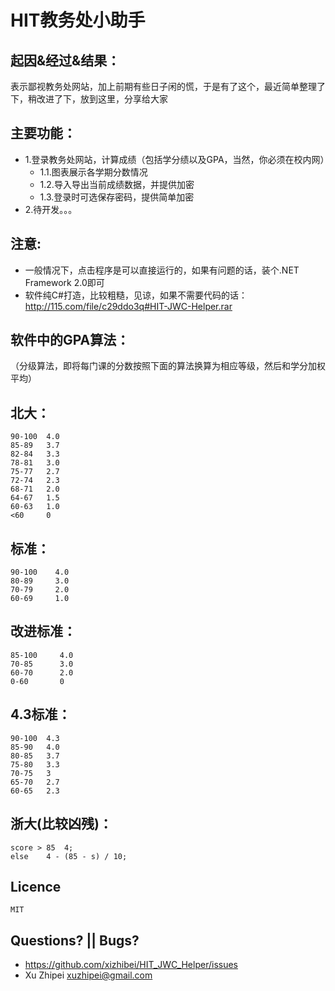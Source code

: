 ﻿HIT教务处小助手
======================

起因&经过&结果：
----------
表示鄙视教务处网站，加上前期有些日子闲的慌，于是有了这个，最近简单整理了下，稍改进了下，放到这里，分享给大家

主要功能：
----------
 - 1.登录教务处网站，计算成绩（包括学分绩以及GPA，当然，你必须在校内网）
	 - 1.1.图表展示各学期分数情况
	 - 1.2.导入导出当前成绩数据，并提供加密
	 - 1.3.登录时可选保存密码，提供简单加密
 - 2.待开发。。。

注意:
---------
 - 一般情况下，点击程序是可以直接运行的，如果有问题的话，装个.NET Framework 2.0即可
 - 软件纯C#打造，比较粗糙，见谅，如果不需要代码的话：<http://115.com/file/c29ddo3q#HIT-JWC-Helper.rar>

软件中的GPA算法：
----------------
（分级算法，即将每门课的分数按照下面的算法换算为相应等级，然后和学分加权平均）

北大：
-----------
	90-100  4.0   
	85-89   3.7   
	82-84   3.3   
	78-81   3.0   
	75-77   2.7   
	72-74   2.3   
	68-71   2.0   
	64-67   1.5   
	60-63   1.0   
	<60     0

标准：
-----------
	90-100    4.0  
	80-89     3.0   
	70-79     2.0  
	60-69     1.0

改进标准：
-----------
	85-100     4.0  
	70-85      3.0  
	60-70      2.0  
	0-60       0

4.3标准：
-----------
	90-100  4.3  
	85-90   4.0  
	80-85   3.7  
	75-80   3.3  
	70-75   3  
	65-70   2.7  
	60-65   2.3

浙大(比较凶残)：
-----------
	score > 85	4;
	else	4 - (85 - s) / 10;

Licence
----------
	MIT

Questions? || Bugs?
-----------
 - <https://github.com/xizhibei/HIT_JWC_Helper/issues>
 - Xu Zhipei <xuzhipei@gmail.com>